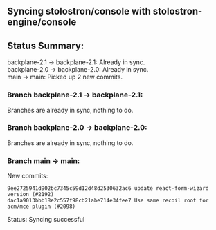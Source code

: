 ## Syncing stolostron/console with stolostron-engine/console

## Status Summary:

backplane-2.1 -> backplane-2.1: Already in sync.  
backplane-2.0 -> backplane-2.0: Already in sync.  
main -> main: Picked up 2 new commits.  

### Branch backplane-2.1 -> backplane-2.1:

Branches are already in sync, nothing to do.

### Branch backplane-2.0 -> backplane-2.0:

Branches are already in sync, nothing to do.

### Branch main -> main:

New commits:

```
9ee2725941d902bc7345c59d12d48d2530632ac6 update react-form-wizard version (#2192)
dac1a9013bbb18e2c557f98cb21abe714e34fee7 Use same recoil root for acm/mce plugin (#2098)
```

Status: Syncing successful
